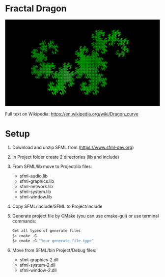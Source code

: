 # Fractal Dragon
![curve_fractal](./result.png)

Full text on Wikipedia:
https://en.wikipedia.org/wiki/Dragon_curve

# Setup
1. Download and unzip SFML from (https://www.sfml-dev.org)
2. In Project folder create 2 directories (lib and include)
3. From SFML/lib move to Project/lib files:
   - sfml-audio.lib
   - sfml-graphics.lib
   - sfml-network.lib
   - sfml-system.lib
   - sfml-window.lib

4. Copy SFML/include/SFML to Project/include
5. Generate project file by CMake (you can use cmake-gui) or use terminal commands:
     ```sh
     Get all types of generate files
     $> cmake -G
     $> cmake -G "Your generate file type"
     ``` 
6. Move from SFML/bin Project/Debug files:
   - sfml-graphics-2.dll
   - sfml-system-2.dll
   - sfml-window-2.dll
